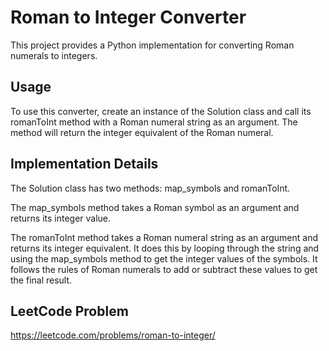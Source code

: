 # Roman to Integer Converter
This project provides a Python implementation for converting Roman numerals to integers.

## Usage
To use this converter, create an instance of the Solution class and call its romanToInt method with a Roman numeral string as an argument. The method will return the integer equivalent of the Roman numeral.

## Implementation Details
The Solution class has two methods: map_symbols and romanToInt.

The map_symbols method takes a Roman symbol as an argument and returns its integer value.

The romanToInt method takes a Roman numeral string as an argument and returns its integer equivalent. It does this by looping through the string and using the map_symbols method to get the integer values of the symbols. It follows the rules of Roman numerals to add or subtract these values to get the final result.

## LeetCode Problem
https://leetcode.com/problems/roman-to-integer/